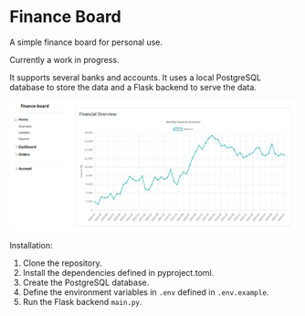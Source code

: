 # Finance Board

A simple finance board for personal use.

Currently a work in progress.

It supports several banks and accounts.
It uses a local PostgreSQL database to store the data and a Flask backend to serve the data.

![Finance Board](./docs/finance_board.png)

Installation:
1. Clone the repository.
2. Install the dependencies defined in pyproject.toml.
3. Create the PostgreSQL database.
4. Define the environment variables in `.env` defined in `.env.example`.
5. Run the Flask backend `main.py`.